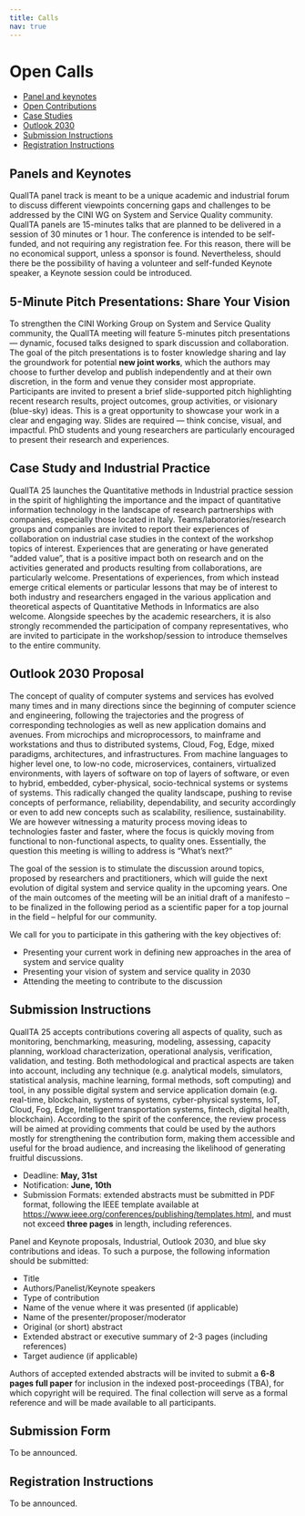 ```yaml
---
title: Calls
nav: true
---
```


# Open Calls
 
- [Panel and keynotes](#panel-and-keynotes)   
- [Open Contributions](#open-contributions-blue-sky-basic-research-free-speech)  
- [Case Studies](#case-study-and-industrial-practice)
- [Outlook 2030](#outlook-2030-proposal)
- [Submission Instructions](#submission-instructions)
- [Registration Instructions](#registration-instructions)

## Panels and Keynotes

QualITA panel track is meant to be a unique academic and industrial
forum to discuss different viewpoints concerning gaps and challenges to
be addressed by the CINI WG on System and Service Quality community.
QualITA panels are 15-minutes talks that are planned to be delivered in a session 
of 30 minutes or 1 hour. 
The conference is intended to be self-funded, and not requiring
any registration fee. For this reason, there will be no economical
support, unless a sponsor is found. Nevertheless, should there be the
possibility of having a volunteer and self-funded Keynote speaker, a
Keynote session could be introduced.

## 5-Minute Pitch Presentations: Share Your Vision

To strengthen the CINI Working Group on System and Service Quality community, 
the QualITA meeting will feature 5-minutes pitch presentations — dynamic, focused 
talks designed to spark discussion and collaboration. 
The goal of the pitch presentations is to foster knowledge sharing and lay the groundwork 
for potential **new joint works**, which the authors may choose to further develop and 
publish independently and at their own discretion, in the form and venue they consider 
most appropriate.
Participants are invited to present a brief slide-supported pitch highlighting 
recent research results, project outcomes, group activities, or visionary (blue-sky) ideas. 
This is a great opportunity to showcase your work in a clear and engaging way. 
Slides are required — think concise, visual, and impactful.
PhD students and young researchers are particularly encouraged to present their 
research and experiences.

## Case Study and Industrial Practice

QualITA 25 launches the Quantitative methods in Industrial practice session in
the spirit of highlighting the importance and the impact of quantitative
information technology in the landscape of research partnerships with
companies, especially those located in Italy.
Teams/laboratories/research groups and companies are invited to report
their experiences of collaboration on industrial case studies in the
context of the workshop topics of interest. Experiences that are
generating or have generated “added value”, that is a positive impact
both on research and on the activities generated and products resulting
from collaborations, are particularly welcome. Presentations of
experiences, from which instead emerge critical elements or particular
lessons that may be of interest to both industry and researchers engaged
in the various application and theoretical aspects of Quantitative
Methods in Informatics are also welcome. Alongside speeches by the
academic researchers, it is also strongly recommended the participation
of company representatives, who are invited to participate in the
workshop/session to introduce themselves to the entire community.

## Outlook 2030 Proposal

The concept of quality of computer systems and services has evolved many
times and in many directions since the beginning of computer science and
engineering, following the trajectories and the progress of
corresponding technologies as well as new application domains and
avenues. From microchips and microprocessors, to mainframe and
workstations and thus to distributed systems, Cloud, Fog, Edge, mixed
paradigms, architectures, and infrastructures. From machine languages to
higher level one, to low-no code, microservices, containers, virtualized
environments, with layers of software on top of layers of software, or
even to hybrid, embedded, cyber-physical, socio-technical systems or
systems of systems. This radically changed the quality landscape,
pushing to revise concepts of performance, reliability, dependability,
and security accordingly or even to add new concepts such as
scalability, resilience, sustainability. We are however witnessing a
maturity process moving ideas to technologies faster and faster, where
the focus is quickly moving from functional to non-functional aspects,
to quality ones. Essentially, the question this meeting is willing to
address is “What’s next?”

The goal of the session is to stimulate the discussion around topics,
proposed by researchers and practitioners, which will guide the next
evolution of digital system and service quality in the upcoming years.
One of the main outcomes of the meeting will be an initial draft of a
manifesto – to be finalized in the following period as a scientific
paper for a top journal in the field – helpful for our community.

We call for you to participate in this gathering with the key objectives of:

- Presenting your current work in defining new approaches in the area of system and service quality
- Presenting your vision of system and service quality in 2030
- Attending the meeting to contribute to the discussion

## Submission Instructions

QualITA 25 accepts contributions covering all aspects of quality, such as monitoring, benchmarking,
measuring, modeling, assessing, capacity planning, workload characterization, operational analysis,
verification, validation, and testing. Both methodological and practical aspects 
are taken into account, including any technique 
(e.g. analytical models, simulators, statistical analysis, machine learning, formal methods, 
soft computing) and tool, in any possible digital system and service application domain 
(e.g. real-time, blockchain, systems of systems, cyber-physical systems, IoT, Cloud, Fog, 
Edge, Intelligent transportation systems, fintech, digital health, blockchain).
According to the spirit of the conference, the review process will be aimed at 
providing comments that could be used by the authors mostly for strengthening 
the contribution form, making them accessible and useful for the broad audience,
and increasing the likelihood of generating fruitful discussions. 


- Deadline: **May, 31st**
- Notification: **June, 10th**
- Submission Formats: extended abstracts must be submitted in PDF format, following
  the IEEE template available at https://www.ieee.org/conferences/publishing/templates.html, 
  and must not exceed **three pages** in length, including references.


Panel and Keynote proposals, Industrial, Outlook 2030, and blue sky contributions and ideas.
To such a purpose, the following information should be submitted:

- Title
- Authors/Panelist/Keynote speakers
- Type of contribution
- Name of the venue where it was presented (if applicable)
- Name of the presenter/proposer/moderator
- Original (or short) abstract
- Extended abstract or executive summary of 2-3 pages (including references)
- Target audience (if applicable)

Authors of accepted extended abstracts will be invited to submit a **6-8 pages full paper** 
for inclusion in the indexed post-proceedings (TBA), for which copyright will be required. 
The final collection will serve as a formal reference and will be made available to all participants.



## Submission Form

To be announced.

<!-- Contributions should be submitted in electronic format (PDF) through the Google Form available at: -->

<!-- [submission form](link) -->


## Registration Instructions

To be announced.
